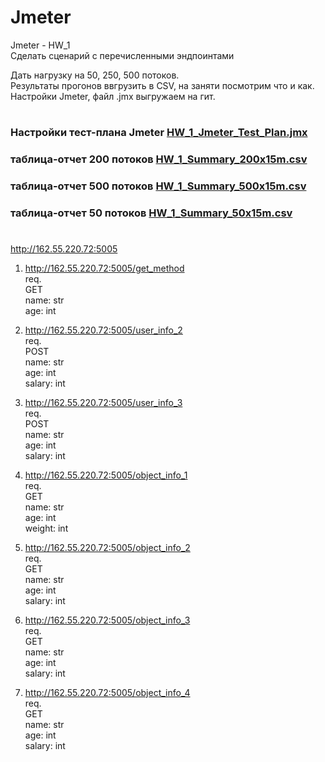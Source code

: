 # Jmeter

Jmeter - HW_1  
Сделать сценарий с перечисленными эндпоинтами  

Дать нагрузку на 50, 250, 500 потоков.  
Результаты прогонов ввгрузить в CSV, на заняти посмотрим что и как.  
Настройки Jmeter, файл .jmx выгружаем на гит.  
#  
### Настройки тест-плана Jmeter [HW_1_Jmeter_Test_Plan.jmx](https://github.com/Pavlik1100/Jmeter/blob/main/HW_1-Request_with_param/HW_1_Jmeter_Test_Plan.jmx)
### таблица-отчет 200 потоков [HW_1_Summary_200x15m.csv](https://github.com/Pavlik1100/Jmeter/blob/main/HW_1-Request_with_param/HW_1_Summary_200x15m.csv)  
### таблица-отчет 500 потоков [HW_1_Summary_500x15m.csv](https://github.com/Pavlik1100/Jmeter/blob/main/HW_1-Request_with_param/HW_1_Summary_500x15m.csv)  
### таблица-отчет 50 потоков [HW_1_Summary_50x15m.csv](https://github.com/Pavlik1100/Jmeter/blob/main/HW_1-Request_with_param/HW_1_Summary_50x15m.csv)  
#
  
http://162.55.220.72:5005  

1) http://162.55.220.72:5005/get_method  
req.  
GET  
name: str  
age: int  
  
  
2) http://162.55.220.72:5005/user_info_2  
req.  
POST  
name: str  
age: int  
salary: int  
  
  
3) http://162.55.220.72:5005/user_info_3  
req.  
POST  
name: str  
age: int  
salary: int  
  
4) http://162.55.220.72:5005/object_info_1  
req.  
GET  
name: str  
age: int  
weight: int  
  
5) http://162.55.220.72:5005/object_info_2  
req.  
GET  
name: str  
age: int  
salary: int  
  
6) http://162.55.220.72:5005/object_info_3  
req.  
GET  
name: str  
age: int  
salary: int  
  
7) http://162.55.220.72:5005/object_info_4  
req.  
GET  
name: str  
age: int  
salary: int  
